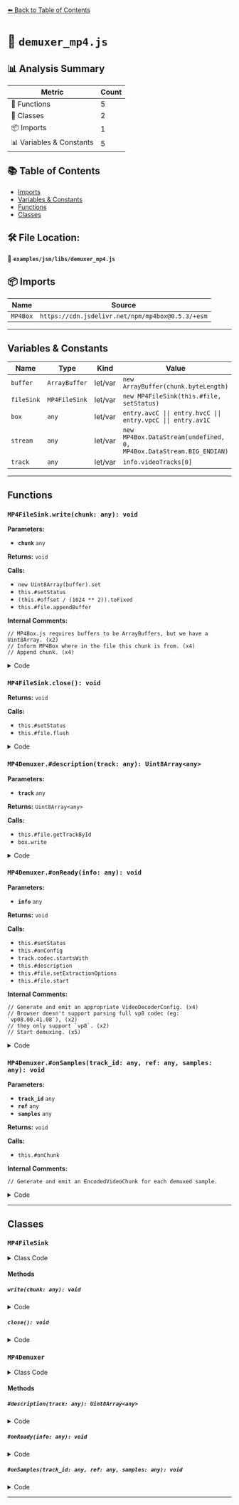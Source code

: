 [⬅️ Back to Table of Contents](../../../index.md)

# 📄 `demuxer_mp4.js`

## 📊 Analysis Summary

| Metric | Count |
|--------|-------|
| 🔧 Functions | 5 |
| 🧱 Classes | 2 |
| 📦 Imports | 1 |
| 📊 Variables & Constants | 5 |

## 📚 Table of Contents

- [Imports](#imports)
- [Variables & Constants](#variables-constants)
- [Functions](#functions)
- [Classes](#classes)

## 🛠️ File Location:
📂 **`examples/jsm/libs/demuxer_mp4.js`**

## 📦 Imports

| Name | Source |
|------|--------|
| `MP4Box` | `https://cdn.jsdelivr.net/npm/mp4box@0.5.3/+esm` |


---

## Variables & Constants

| Name | Type | Kind | Value | Exported |
|------|------|------|-------|----------|
| `buffer` | `ArrayBuffer` | let/var | `new ArrayBuffer(chunk.byteLength)` | ✗ |
| `fileSink` | `MP4FileSink` | let/var | `new MP4FileSink(this.#file, setStatus)` | ✗ |
| `box` | `any` | let/var | `entry.avcC \|\| entry.hvcC \|\| entry.vpcC \|\| entry.av1C` | ✗ |
| `stream` | `any` | let/var | `new MP4Box.DataStream(undefined, 0, MP4Box.DataStream.BIG_ENDIAN)` | ✗ |
| `track` | `any` | let/var | `info.videoTracks[0]` | ✗ |


---

## Functions

### `MP4FileSink.write(chunk: any): void`

**Parameters:**

- **`chunk`** `any`

**Returns:** `void`

**Calls:**

- `new Uint8Array(buffer).set`
- `this.#setStatus`
- `(this.#offset / (1024 ** 2)).toFixed`
- `this.#file.appendBuffer`

**Internal Comments:**
```
// MP4Box.js requires buffers to be ArrayBuffers, but we have a Uint8Array. (x2)
// Inform MP4Box where in the file this chunk is from. (x4)
// Append chunk. (x4)
```

<details><summary>Code</summary>

```typescript
write(chunk) {
    // MP4Box.js requires buffers to be ArrayBuffers, but we have a Uint8Array.
    const buffer = new ArrayBuffer(chunk.byteLength);
    new Uint8Array(buffer).set(chunk);

    // Inform MP4Box where in the file this chunk is from.
    buffer.fileStart = this.#offset;
    this.#offset += buffer.byteLength;

    // Append chunk.
    this.#setStatus("fetch", (this.#offset / (1024 ** 2)).toFixed(1) + " MiB");
    this.#file.appendBuffer(buffer);
  }
```
</details>

### `MP4FileSink.close(): void`

**Returns:** `void`

**Calls:**

- `this.#setStatus`
- `this.#file.flush`

<details><summary>Code</summary>

```typescript
close() {
    this.#setStatus("fetch", "Done");
    this.#file.flush();
  }
```
</details>

### `MP4Demuxer.#description(track: any): Uint8Array<any>`

**Parameters:**

- **`track`** `any`

**Returns:** `Uint8Array<any>`

**Calls:**

- `this.#file.getTrackById`
- `box.write`

<details><summary>Code</summary>

```typescript
#description(track) {
    const trak = this.#file.getTrackById(track.id);
    for (const entry of trak.mdia.minf.stbl.stsd.entries) {
      const box = entry.avcC || entry.hvcC || entry.vpcC || entry.av1C;
      if (box) {
        const stream = new MP4Box.DataStream(undefined, 0, MP4Box.DataStream.BIG_ENDIAN);
        box.write(stream);
        return new Uint8Array(stream.buffer, 8);  // Remove the box header.
      }
    }
    throw new Error("avcC, hvcC, vpcC, or av1C box not found");
  }
```
</details>

### `MP4Demuxer.#onReady(info: any): void`

**Parameters:**

- **`info`** `any`

**Returns:** `void`

**Calls:**

- `this.#setStatus`
- `this.#onConfig`
- `track.codec.startsWith`
- `this.#description`
- `this.#file.setExtractionOptions`
- `this.#file.start`

**Internal Comments:**
```
// Generate and emit an appropriate VideoDecoderConfig. (x4)
// Browser doesn't support parsing full vp8 codec (eg: `vp08.00.41.08`), (x2)
// they only support `vp8`. (x2)
// Start demuxing. (x5)
```

<details><summary>Code</summary>

```typescript
#onReady(info) {
    this.#setStatus("demux", "Ready");
    const track = info.videoTracks[0];

    // Generate and emit an appropriate VideoDecoderConfig.
    this.#onConfig({
      // Browser doesn't support parsing full vp8 codec (eg: `vp08.00.41.08`),
      // they only support `vp8`.
      codec: track.codec.startsWith('vp08') ? 'vp8' : track.codec,
      codedHeight: track.video.height,
      codedWidth: track.video.width,
      description: this.#description(track),
    });

    // Start demuxing.
    this.#file.setExtractionOptions(track.id);
    this.#file.start();
  }
```
</details>

### `MP4Demuxer.#onSamples(track_id: any, ref: any, samples: any): void`

**Parameters:**

- **`track_id`** `any`
- **`ref`** `any`
- **`samples`** `any`

**Returns:** `void`

**Calls:**

- `this.#onChunk`

**Internal Comments:**
```
// Generate and emit an EncodedVideoChunk for each demuxed sample.
```

<details><summary>Code</summary>

```typescript
#onSamples(track_id, ref, samples) {
    // Generate and emit an EncodedVideoChunk for each demuxed sample.
    for (const sample of samples) {
      this.#onChunk(new EncodedVideoChunk({
        type: sample.is_sync ? "key" : "delta",
        timestamp: 1e6 * sample.cts / sample.timescale,
        duration: 1e6 * sample.duration / sample.timescale,
        data: sample.data
      }));
    }
  }
```
</details>


---

## Classes

### `MP4FileSink`

<details><summary>Class Code</summary>

```ts
class MP4FileSink {
  #setStatus = null;
  #file = null;
  #offset = 0;

  constructor(file, setStatus) {
    this.#file = file;
    this.#setStatus = setStatus;
  }

  write(chunk) {
    // MP4Box.js requires buffers to be ArrayBuffers, but we have a Uint8Array.
    const buffer = new ArrayBuffer(chunk.byteLength);
    new Uint8Array(buffer).set(chunk);

    // Inform MP4Box where in the file this chunk is from.
    buffer.fileStart = this.#offset;
    this.#offset += buffer.byteLength;

    // Append chunk.
    this.#setStatus("fetch", (this.#offset / (1024 ** 2)).toFixed(1) + " MiB");
    this.#file.appendBuffer(buffer);
  }

  close() {
    this.#setStatus("fetch", "Done");
    this.#file.flush();
  }
}
```
</details>

#### Methods

##### `write(chunk: any): void`

<details><summary>Code</summary>

```ts
write(chunk) {
    // MP4Box.js requires buffers to be ArrayBuffers, but we have a Uint8Array.
    const buffer = new ArrayBuffer(chunk.byteLength);
    new Uint8Array(buffer).set(chunk);

    // Inform MP4Box where in the file this chunk is from.
    buffer.fileStart = this.#offset;
    this.#offset += buffer.byteLength;

    // Append chunk.
    this.#setStatus("fetch", (this.#offset / (1024 ** 2)).toFixed(1) + " MiB");
    this.#file.appendBuffer(buffer);
  }
```
</details>

##### `close(): void`

<details><summary>Code</summary>

```ts
close() {
    this.#setStatus("fetch", "Done");
    this.#file.flush();
  }
```
</details>

### `MP4Demuxer`

<details><summary>Class Code</summary>

```ts
export class MP4Demuxer {
  #onConfig = null;
  #onChunk = null;
  #setStatus = null;
  #file = null;

  constructor(uri, {onConfig, onChunk, setStatus}) {
    this.#onConfig = onConfig;
    this.#onChunk = onChunk;
    this.#setStatus = setStatus;

    // Configure an MP4Box File for demuxing.
    this.#file = MP4Box.createFile();
    this.#file.onError = error => setStatus("demux", error);
    this.#file.onReady = this.#onReady.bind(this);
    this.#file.onSamples = this.#onSamples.bind(this);

    // Fetch the file and pipe the data through.
    const fileSink = new MP4FileSink(this.#file, setStatus);
    fetch(uri).then(response => {
      // highWaterMark should be large enough for smooth streaming, but lower is
      // better for memory usage.
      response.body.pipeTo(new WritableStream(fileSink, {highWaterMark: 2}));
    });
  }

  // Get the appropriate `description` for a specific track. Assumes that the
  // track is H.264, H.265, VP8, VP9, or AV1.
  #description(track) {
    const trak = this.#file.getTrackById(track.id);
    for (const entry of trak.mdia.minf.stbl.stsd.entries) {
      const box = entry.avcC || entry.hvcC || entry.vpcC || entry.av1C;
      if (box) {
        const stream = new MP4Box.DataStream(undefined, 0, MP4Box.DataStream.BIG_ENDIAN);
        box.write(stream);
        return new Uint8Array(stream.buffer, 8);  // Remove the box header.
      }
    }
    throw new Error("avcC, hvcC, vpcC, or av1C box not found");
  }

  #onReady(info) {
    this.#setStatus("demux", "Ready");
    const track = info.videoTracks[0];

    // Generate and emit an appropriate VideoDecoderConfig.
    this.#onConfig({
      // Browser doesn't support parsing full vp8 codec (eg: `vp08.00.41.08`),
      // they only support `vp8`.
      codec: track.codec.startsWith('vp08') ? 'vp8' : track.codec,
      codedHeight: track.video.height,
      codedWidth: track.video.width,
      description: this.#description(track),
    });

    // Start demuxing.
    this.#file.setExtractionOptions(track.id);
    this.#file.start();
  }

  #onSamples(track_id, ref, samples) {
    // Generate and emit an EncodedVideoChunk for each demuxed sample.
    for (const sample of samples) {
      this.#onChunk(new EncodedVideoChunk({
        type: sample.is_sync ? "key" : "delta",
        timestamp: 1e6 * sample.cts / sample.timescale,
        duration: 1e6 * sample.duration / sample.timescale,
        data: sample.data
      }));
    }
  }
}
```
</details>

#### Methods

##### `#description(track: any): Uint8Array<any>`

<details><summary>Code</summary>

```ts
#description(track) {
    const trak = this.#file.getTrackById(track.id);
    for (const entry of trak.mdia.minf.stbl.stsd.entries) {
      const box = entry.avcC || entry.hvcC || entry.vpcC || entry.av1C;
      if (box) {
        const stream = new MP4Box.DataStream(undefined, 0, MP4Box.DataStream.BIG_ENDIAN);
        box.write(stream);
        return new Uint8Array(stream.buffer, 8);  // Remove the box header.
      }
    }
    throw new Error("avcC, hvcC, vpcC, or av1C box not found");
  }
```
</details>

##### `#onReady(info: any): void`

<details><summary>Code</summary>

```ts
#onReady(info) {
    this.#setStatus("demux", "Ready");
    const track = info.videoTracks[0];

    // Generate and emit an appropriate VideoDecoderConfig.
    this.#onConfig({
      // Browser doesn't support parsing full vp8 codec (eg: `vp08.00.41.08`),
      // they only support `vp8`.
      codec: track.codec.startsWith('vp08') ? 'vp8' : track.codec,
      codedHeight: track.video.height,
      codedWidth: track.video.width,
      description: this.#description(track),
    });

    // Start demuxing.
    this.#file.setExtractionOptions(track.id);
    this.#file.start();
  }
```
</details>

##### `#onSamples(track_id: any, ref: any, samples: any): void`

<details><summary>Code</summary>

```ts
#onSamples(track_id, ref, samples) {
    // Generate and emit an EncodedVideoChunk for each demuxed sample.
    for (const sample of samples) {
      this.#onChunk(new EncodedVideoChunk({
        type: sample.is_sync ? "key" : "delta",
        timestamp: 1e6 * sample.cts / sample.timescale,
        duration: 1e6 * sample.duration / sample.timescale,
        data: sample.data
      }));
    }
  }
```
</details>


---